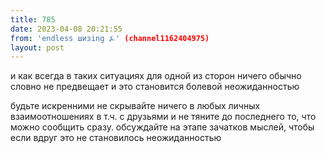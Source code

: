 ```yaml
---
title: 785
date: 2023-04-08 20:21:55
from: 'endless шизing ⍼' (channel1162404975)
layout: post
---
```


и как всегда в таких ситуациях для одной из сторон ничего обычно словно не предвещает и это становится болевой неожиданностью

будьте искренними не скрывайте ничего в любых личных взаимоотношениях в т.ч. с друзьями и не тяните до последнего то, что можно сообщить сразу. обсуждайте на этапе зачатков мыслей, чтобы если вдруг это не становилось неожиданностью
